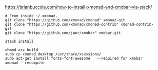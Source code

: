 https://brianbuccola.com/how-to-install-xmonad-and-xmobar-via-stack/
```
# From inside ~/.xmonad.
git clone "https://github.com/xmonad/xmonad" xmonad-git
git clone "https://github.com/xmonad/xmonad-contrib" xmonad-contrib-git
git clone "https://github.com/jaor/xmobar" xmobar-git

stack install

chmod a+x build
sudo cp xmonad.desktop /usr/share/xsessions/
sudo apt-get install fonts-font-awesome   --required for xmobar
xmonad --recompile
```



